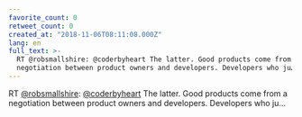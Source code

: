 ```yaml
---
favorite_count: 0
retweet_count: 0
created_at: "2018-11-06T08:11:08.000Z"
lang: en
full_text: >-
  RT @robsmallshire: @coderbyheart The latter. Good products come from a
  negotiation between product owners and developers. Developers who ju…
---
```


RT [@robsmallshire](https://twitter.com/robsmallshire):
[@coderbyheart](https://twitter.com/coderbyheart) The latter. Good products come
from a negotiation between product owners and developers. Developers who ju…

